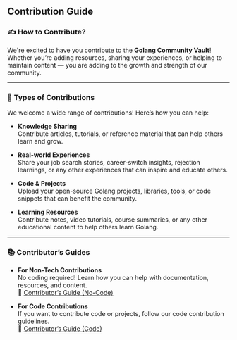 ## Contribution Guide

### ✍️ **How to Contribute?**

We're excited to have you contribute to the **Golang Community Vault**! Whether you’re adding resources, sharing your experiences, or helping to maintain content — you are adding to the growth and strength of our community.

---

### 🚀 **Types of Contributions**

We welcome a wide range of contributions! Here’s how you can help:

- **Knowledge Sharing**  
  Contribute articles, tutorials, or reference material that can help others learn and grow.
- **Real-world Experiences**  
  Share your job search stories, career-switch insights, rejection learnings, or any other experiences that can inspire and educate others.

- **Code & Projects**  
  Upload your open-source Golang projects, libraries, tools, or code snippets that can benefit the community.

- **Learning Resources**  
  Contribute notes, video tutorials, course summaries, or any other educational content to help others learn Golang.

---

### 📚 **Contributor’s Guides**

- **For Non-Tech Contributions**  
  No coding required! Learn how you can help with documentation, resources, and content.  
  🔗 [Contributor’s Guide (No-Code)]

- **For Code Contributions**  
  If you want to contribute code or projects, follow our code contribution guidelines.  
  🔗 [Contributor’s Guide (Code)]

[Contributor’s Guide (No-Code)]: NO-CODE.md
[Contributor’s Guide (Code)]: CONTRIBUTING.md

